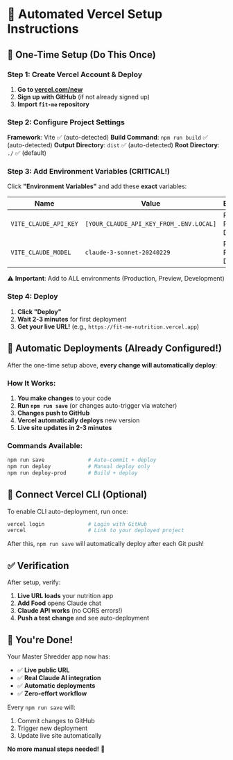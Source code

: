 # 🚀 Automated Vercel Setup Instructions

## 🎯 One-Time Setup (Do This Once)

### Step 1: Create Vercel Account & Deploy
1. **Go to [vercel.com/new](https://vercel.com/new)**
2. **Sign up with GitHub** (if not already signed up)
3. **Import `fit-me` repository**

### Step 2: Configure Project Settings
**Framework**: Vite ✅ (auto-detected)
**Build Command**: `npm run build` ✅ (auto-detected)
**Output Directory**: `dist` ✅ (auto-detected)
**Root Directory**: `./` ✅ (default)

### Step 3: Add Environment Variables (CRITICAL!)
Click **"Environment Variables"** and add these **exact** variables:

| Name | Value | Environments |
|------|-------|--------------|
| `VITE_CLAUDE_API_KEY` | `[YOUR_CLAUDE_API_KEY_FROM_.ENV.LOCAL]` | Production, Preview, Development |
| `VITE_CLAUDE_MODEL` | `claude-3-sonnet-20240229` | Production, Preview, Development |

⚠️ **Important**: Add to ALL environments (Production, Preview, Development)

### Step 4: Deploy
1. **Click "Deploy"**
2. **Wait 2-3 minutes** for first deployment
3. **Get your live URL!** (e.g., `https://fit-me-nutrition.vercel.app`)

## 🔄 Automatic Deployments (Already Configured!)

After the one-time setup above, **every change will automatically deploy**:

### How It Works:
1. **You make changes** to your code
2. **Run `npm run save`** (or changes auto-trigger via watcher)
3. **Changes push to GitHub**
4. **Vercel automatically deploys** new version
5. **Live site updates in 2-3 minutes**

### Commands Available:
```bash
npm run save              # Auto-commit + deploy
npm run deploy            # Manual deploy only
npm run deploy-prod       # Build + deploy
```

## 🧪 Connect Vercel CLI (Optional)

To enable CLI auto-deployment, run once:
```bash
vercel login              # Login with GitHub
vercel                    # Link to your deployed project
```

After this, `npm run save` will automatically deploy after each Git push!

## ✅ Verification

After setup, verify:
1. **Live URL loads** your nutrition app
2. **Add Food** opens Claude chat
3. **Claude API works** (no CORS errors!)
4. **Push a test change** and see auto-deployment

## 🎉 You're Done!

Your Master Shredder app now has:
- ✅ **Live public URL**
- ✅ **Real Claude AI integration**
- ✅ **Automatic deployments**
- ✅ **Zero-effort workflow**

Every `npm run save` will:
1. Commit changes to GitHub
2. Trigger new deployment
3. Update live site automatically

**No more manual steps needed!** 🚀